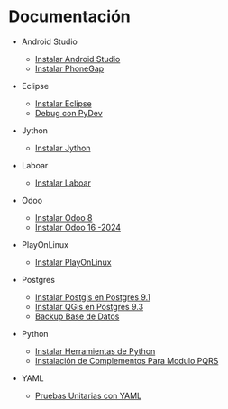 Documentación
======================

- Android Studio
    - [Instalar Android Studio](src/Android_Studio/install_android_studio.md)
    - [Instalar PhoneGap](src/phonegap/install_phonegap.md)

- Eclipse
	- [Instalar Eclipse](/src/eclipse/install_eclipse.md)
	- [Debug con PyDev](/src/eclipse/debug_pydev.md)

- Jython
	- [Instalar Jython](/src/jython/install_jython.md)

- Laboar
	- [Instalar Laboar](/src/laboard/install_laboard.md)

- Odoo
	- [Instalar Odoo 8 ](/src/odoo/install_odoo.md)
	- [Instalar Odoo 16 -2024 ](/src/odoo/install_odoo.md)

- PlayOnLinux
	- [Instalar PlayOnLinux](/src/PlayOnLinux/install_PlayOnLinux.md)

- Postgres
	- [Instalar Postgis en Postgres 9.1](/src/postgres/install_tool_postgres9.1.md)
	- [Instalar QGis en Postgres 9.3](/src/postgres/install_tool_postgres9.3.md)
	- [Backup Base de Datos](/src/postgres/backup_databases.md)

- Python
	- [Instalar Herramientas de Python](/src/python/install_tool_python.md)
	- [Instalación de Complementos Para Modulo PQRS](/src/python/install_tool_python_for_module.md)

- YAML
	- [Pruebas Unitarias con YAML](/src/yaml/test_yaml.md)

